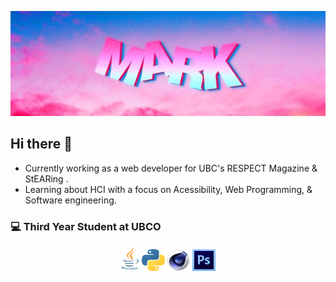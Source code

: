 <p style="text-align: center;">
<img src = "mark.jpg">
</p>


## Hi there 👋
- Currently working as a web developer for UBC's RESPECT Magazine & StEARing .
- Learning about HCI with a focus on Acessibility, Web Programming, & Software engineering.
### 💻 Third Year Student at UBCO 

 <p style= "text-align: center;">
 <img src = "javacup.png" width="30" height="">
 <img src = "python.png" width = "37" height = "35">
 <img src = "c4d.png" width = "37" height = "35">
 <img src = "ps.png" width = "37" height = "35">
 </p>
 </a>
 </p>
